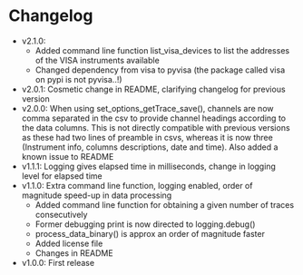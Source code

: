 # Changelog

- v2.1.0:
  - Added command line function list_visa_devices to list the addresses of the VISA instruments available
  - Changed dependency from visa to pyvisa (the package called visa on pypi is not pyvisa..!)
- v2.0.1: Cosmetic change in README, clarifying changelog for previous version
- v2.0.0: When using set_options_getTrace_save(), channels are now comma separated in the csv to provide channel headings according to the data columns. This is not directly compatible with previous versions as these had two lines of preamble in csvs, whereas it is now three (Instrument info, columns descriptions, date and time). Also added a known issue to README
- v1.1.1: Logging gives elapsed time in milliseconds, change in logging level for elapsed time
- v1.1.0: Extra command line function, logging enabled, order of magnitude speed-up in data processing
  - Added command line function for obtaining a given number of traces consecutively
  - Former debugging print is now directed to logging.debug()
  - process_data_binary() is approx an order of magnitude faster
  - Added license file
  - Changes in README
- v1.0.0: First release
